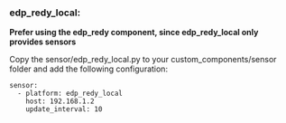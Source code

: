 ### edp_redy_local: 
**Prefer using the edp_redy component, since edp_redy_local only provides sensors**

Copy the sensor/edp_redy_local.py to your custom_components/sensor folder and add the following configuration:

```
sensor:
  - platform: edp_redy_local
    host: 192.168.1.2
    update_interval: 10
```
